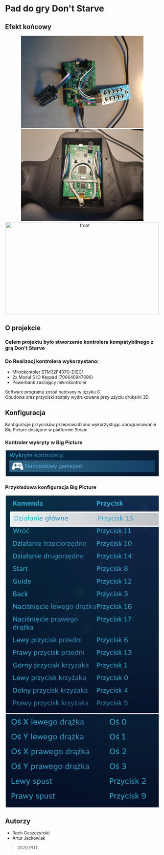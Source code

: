 # Pad do gry Don't Starve
## Efekt końcowy

<p align="center">
  <img src="/images/without_case.jpg" width="400" title="without-case">
  <img src="/images/back.jpg" width="400" title="back">
  <img src="/images/front.jpg" width="500" height="300" title="front">
</p>

## O projekcie
### Celem projektu było stworzenie kontrolera kompatybilnego z grą Don't Starve
### Do Realizacj kontrolera wykorzystano:
* Mikrokontoler STM32F407G-DISC1
* 2x Moduł 5 IO Keypad (700646947690)
* Powerbank zasilający mikrokontroler

Software programu został napisany w języku C.</br>
Obudowa oraz przyciski zostały wydrukowane przy użyciu drukarki 3D.

## Konfiguracja

Konfiguracje przycisków przeprowadzono wykorzystując oprogramowanie Big Picture dostępne w platformie Steam.

### Kontroler wykryty w Big Picture

<p align="center">
  <img src="/images/in-big-picture.png" width="500" title="in-big-picture">
</p>

### Przykładowa konfiguracja Big Picture 

<p align="center">
  <img src="/images/config-1.png" width="500" title="config-1">
  <img src="/images/config-2.png" width="500" title="config-2">
</p>

## Autorzy
* Roch Goszczyński
* Artur Jackowiak
> 2020 PUT

